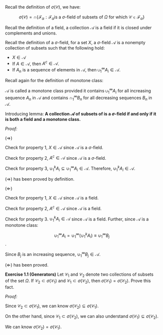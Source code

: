 Recall the definition of $\sigma(\mathcal{C})$, we have: 

$$\sigma(\mathcal{C})=\cap\{\mathcal{F}_\alpha: \mathcal{F}_\alpha \text{is a } \sigma \text{-field of subsets of }  \Omega \text{ for which } \mathcal{C}\in \mathcal{F}_\alpha\}$$

Recall the definition of a field, a collection $\mathcal{A}$ is a field if it is closed under complements and unions. 

Recall the definition of a $\sigma$-field, for a set $X$, a $\sigma$-field $\mathcal{A}$ is a nonempty collection of subsets such that the following hold: 

- $X \in \mathcal{A}$
-  If $A\in \mathcal{A}$, then $A^c\in \mathcal{A}$. 
- If $A_n$ is a sequence of elements in $\mathcal{A}$, then $\cup_1^\infty A_i\in \mathcal{A}$. 

Recall again for the definition of monotone class: 

$\mathcal{A}$ is called a monotone class provided it contains $\cup_1^\infty A_i$ for all increasing sequence $A_n$ in $\mathcal{A}$ and contains $\cap_1^\infty B_n$ for all decreasing sequences $B_n$ in $\mathcal{A}$. 

Introducing lemma: 
**A collection $\mathcal{A}$ of subsets of  is a $\sigma$-field if and only if it is both a field and a monotone class.**

*Proof:*

($\Rightarrow$)

Check for property 1, $X\in \mathcal{A}$ since $\mathcal{A}$ is a $\sigma$-field. 

Check for property 2, $A^c \in \mathcal{A}$ since $\mathcal{A}$ is a $\sigma$-field. 

Check for property 3, $\cup_1^kA_i \subseteq \cup_1^\infty A_i \in \mathcal{A}$. Therefore, $\cup_1^kA_i \in \mathcal{A}$. 

($\Rightarrow$) has been proved by definition. 

($\Leftarrow$)

Check for property 1, $X\in \mathcal{A}$ since $\mathcal{A}$ is a field. 

Check for property 2, $A^c\in \mathcal{A}$ since $\mathcal{A}$ is a field. 

Check for property 3. $\cup_1^kA_i\in \mathcal{A}$ since $\mathcal{A}$ is a field. Further, since $\mathcal{A}$ is a monotone class: 

$$\cup_1^\infty A_i = \cup_1^\infty (\cup_1^k A_i) \equiv \cup_1^\infty B_j$$. 

Since $B_j$ is an increasing sequence, $\cup_1^\infty B_j \in \mathcal{A}$. 

 ($\Leftarrow$) has been proved. 

**Exercise 1.1 (Generators)**
Let $\mathcal{C}_1$ and $\mathcal{C}_2$ denote two collections of subsets of the
set $\Omega$. If $\mathcal{C}_2 \subset \sigma(\mathcal{C}_1)$ and $\mathcal{C}_1 \subset \sigma(\mathcal{C}_2)$, then $\sigma(\mathcal{C}_1)=\sigma(\mathcal{C}_2)$. Prove this fact. 

*Proof:*

Since $\mathcal{C}_2 \subset \sigma(\mathcal{C}_1)$, we can know $\sigma(\mathcal{C_2})\subseteq \sigma(\mathcal{C_1})$. 

On the other hand, since $\mathcal{C}_1 \subset \sigma(\mathcal{C}_2)$, we can also understand $\sigma(\mathcal{C_1})\subseteq \sigma(\mathcal{C_2})$. 

We can know $\sigma(\mathcal{C_2}) = \sigma(\mathcal{C_1})$. 


